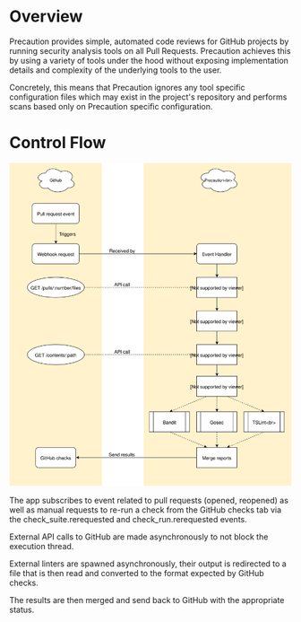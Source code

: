 <!--
    Copyright 2019 VMware, Inc.
    SPDX-License-Identifier: BSD-2-Clause
-->

# Overview

Precaution provides simple, automated code reviews for GitHub projects by
running security analysis tools on all Pull Requests. Precaution achieves this
by using a variety of tools under the hood without exposing implementation
details and complexity of the underlying tools to the user.

Concretely, this means that Precaution ignores any tool specific configuration
files which may exist in the project's repository and performs scans based only
on Precaution specific configuration.

# Control Flow

![architecture](architecture.svg)

The app subscribes to event related to pull requests (opened, reopened) as well
as manual requests to re-run a check from the GitHub checks tab via the
check_suite.rerequested and check_run.rerequested events.

External API calls to GitHub are made asynchronously to not block the execution
thread.

External linters are spawned asynchronously, their output is redirected to
a file that is then read and converted to the format expected by GitHub checks.

The results are then merged and send back to GitHub with the appropriate status.
